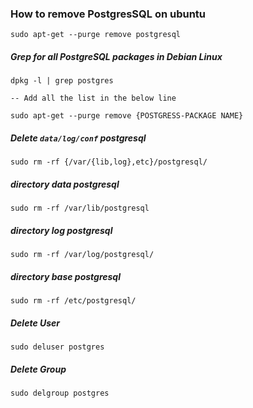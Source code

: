 ### How to remove PostgresSQL on ubuntu

```shell
sudo apt-get --purge remove postgresql
```

##### Grep for all PostgreSQL packages in Debian Linux

```shell
dpkg -l | grep postgres

-- Add all the list in the below line

sudo apt-get --purge remove {POSTGRESS-PACKAGE NAME}
```

##### Delete `data/log/conf` postgresql

```shell
sudo rm -rf {/var/{lib,log},etc}/postgresql/
```

##### directory data postgresql

```shell
sudo rm -rf /var/lib/postgresql
```

##### directory log postgresql

```shell
sudo rm -rf /var/log/postgresql/
```

##### directory base postgresql

```shell
sudo rm -rf /etc/postgresql/
```

##### Delete User

```shell
sudo deluser postgres
```

##### Delete Group

```shell
sudo delgroup postgres
```

